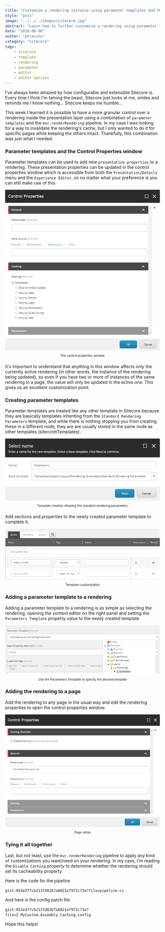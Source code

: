```yaml
---
title: "Customize a rendering instance using parameter templates and the mvc.renderRendering pipeline"
style: "post"
image: "../../../images/sitecore.jpg"
abstract: "Learn how to further customize a rendering using parameter templates and the mvc.renderRendering pipeline"
date: "2018-08-06"
author: "ptrevino"
category: "sitecore"
tags:
    - sitecore
    - template
    - rendering
    - parameter
    - editor 
    - editor options
---
```


<!-- start:abstract -->

I've always been amazed by how configurable and extensible Sitecore is. Every time 
I think I'm taming the beast, Sitecore just looks at me, smiles and reminds me 
I know nothing... Sitecore keeps me humble...  

This week I learned it is possible to have a more granular control over a rendering 
inside the presentation layer using a combination of `parameter templates` and 
the `mvc.renderRendering` pipeline. In my case I was looking for a way to invalidate 
the rendering's cache, but I only wanted to do it for specific pages while keeping 
the others intact. Thankfully, this combination was just what I needed.  

<!-- end:abstract -->

### Parameter templates and the Control Properties window

Parameter templates can be used to add new `presentation properties` to a rendering. 
These presentation properties can be updated in the control properties window which 
is accessible from both the `Presentation/Details` menu and the `Experience Editor`, 
so no matter what your preference is you can still make use of this.  

![Control Properties Window](./images/control-properties.png)
<center style="margin-top: -10px; margin-bottom: 20px"><span style="font-size: 10px;">The control properties window</span></center>  

It's important to understand that anything in this window affects only the currently 
active rendering (in other words, the instance of the rendering being updated), so 
even if you have two or more of instances of the same rendering in a page, the value 
will only be updated in the active one. This gives us an excellent customization point.  

### Creating parameter templates

Parameter templates are treated like any other template in Sitecore because they are 
basically templates inheriting from the `Standard Rendering Parameters` template, 
and while there is nothing stopping you from creating these in a different node, 
they are are usually stored in the same node as other templates (sitecore\Templates).  

![Standard Rendering Parameters](./images/template-creation.png)
<center style="margin-top: -10px; margin-bottom: 20px"><span style="font-size: 10px;">Template creation showing the standard rendering parameters</span></center>  

Add sections and properties to the newly created parameter template to complete it.  

![Template Builder](./images/template-builder.png)
<center style="margin-top: -10px; margin-bottom: 20px"><span style="font-size: 10px;">Template customization</span></center>  

### Adding a parameter template to a rendering 

Adding a parameter template to a rendering is as simple as selecting the rendering, 
opening the content editor on the right panel and setting the `Parameters Template` 
property value to the newly created template.  

![Assigning to Rendering](./images/rendering-setup.png)
<center style="margin-top: -10px; margin-bottom: 20px"><span style="font-size: 10px;">Use the Parameters Template to specify the desired template</span></center>  

### Adding the rendering to a page

Add the rendering to any page in the usual way and edit the rendering properties 
to open the control properties window.  

![Updating the page](./images/page-setup.png)
<center style="margin-top: -10px; margin-bottom: 20px"><span style="font-size: 10px;">Page setup</span></center>  

### Tying it all together

Last, but not least, use the `mvc.renderRendering` pipeline to apply any kind of 
customizations you want/need on your rendering. In my case, I'm reading the `Disable Caching` 
property to determine whether the rendering should set its cacheability property.  

Here is the code for the pipeline 

`gist:053e37fcb2137d82b7a8821ef972c73e?file=pipeline.cs`  

And here is the config patch file  

`gist:053e37fcb2137d82b7a8821ef972c73e?file=Z.MyCustom.Assembly.Caching.config`  

Hope this helps!